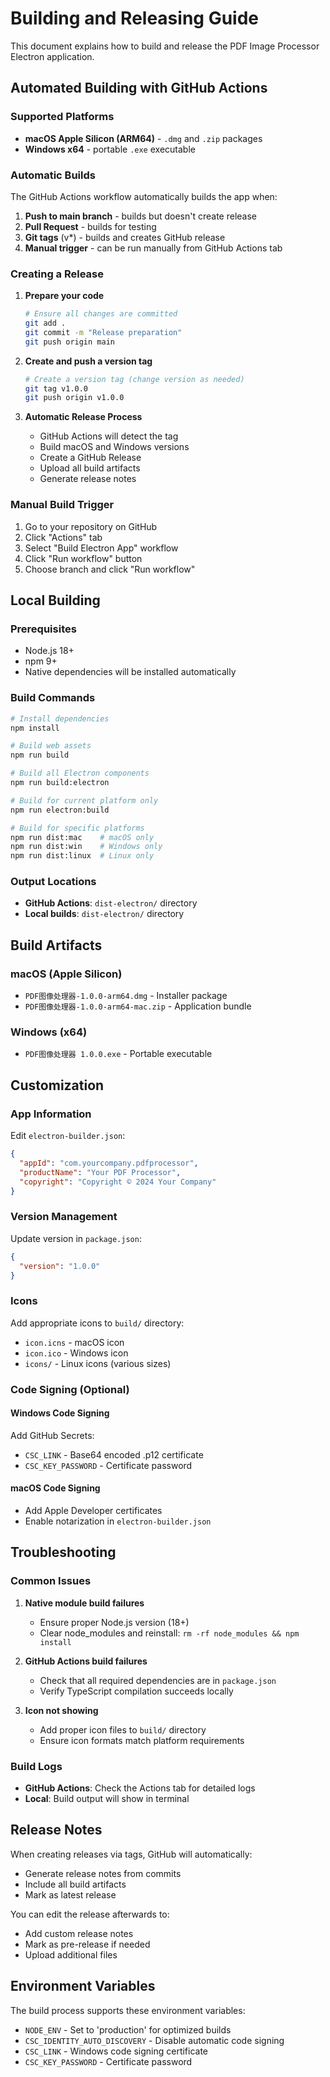 # Building and Releasing Guide

This document explains how to build and release the PDF Image Processor Electron application.

## Automated Building with GitHub Actions

### Supported Platforms
- **macOS Apple Silicon (ARM64)** - `.dmg` and `.zip` packages
- **Windows x64** - portable `.exe` executable

### Automatic Builds
The GitHub Actions workflow automatically builds the app when:

1. **Push to main branch** - builds but doesn't create release
2. **Pull Request** - builds for testing
3. **Git tags** (v*) - builds and creates GitHub release
4. **Manual trigger** - can be run manually from GitHub Actions tab

### Creating a Release

1. **Prepare your code**
   ```bash
   # Ensure all changes are committed
   git add .
   git commit -m "Release preparation"
   git push origin main
   ```

2. **Create and push a version tag**
   ```bash
   # Create a version tag (change version as needed)
   git tag v1.0.0
   git push origin v1.0.0
   ```

3. **Automatic Release Process**
   - GitHub Actions will detect the tag
   - Build macOS and Windows versions
   - Create a GitHub Release
   - Upload all build artifacts
   - Generate release notes

### Manual Build Trigger

1. Go to your repository on GitHub
2. Click "Actions" tab
3. Select "Build Electron App" workflow
4. Click "Run workflow" button
5. Choose branch and click "Run workflow"

## Local Building

### Prerequisites
- Node.js 18+ 
- npm 9+
- Native dependencies will be installed automatically

### Build Commands

```bash
# Install dependencies
npm install

# Build web assets
npm run build

# Build all Electron components
npm run build:electron

# Build for current platform only
npm run electron:build

# Build for specific platforms
npm run dist:mac    # macOS only
npm run dist:win    # Windows only
npm run dist:linux  # Linux only
```

### Output Locations
- **GitHub Actions**: `dist-electron/` directory
- **Local builds**: `dist-electron/` directory

## Build Artifacts

### macOS (Apple Silicon)
- `PDF图像处理器-1.0.0-arm64.dmg` - Installer package
- `PDF图像处理器-1.0.0-arm64-mac.zip` - Application bundle

### Windows (x64)
- `PDF图像处理器 1.0.0.exe` - Portable executable

## Customization

### App Information
Edit `electron-builder.json`:
```json
{
  "appId": "com.yourcompany.pdfprocessor",
  "productName": "Your PDF Processor",
  "copyright": "Copyright © 2024 Your Company"
}
```

### Version Management
Update version in `package.json`:
```json
{
  "version": "1.0.0"
}
```

### Icons
Add appropriate icons to `build/` directory:
- `icon.icns` - macOS icon
- `icon.ico` - Windows icon
- `icons/` - Linux icons (various sizes)

### Code Signing (Optional)

#### Windows Code Signing
Add GitHub Secrets:
- `CSC_LINK` - Base64 encoded .p12 certificate
- `CSC_KEY_PASSWORD` - Certificate password

#### macOS Code Signing
- Add Apple Developer certificates
- Enable notarization in `electron-builder.json`

## Troubleshooting

### Common Issues

1. **Native module build failures**
   - Ensure proper Node.js version (18+)
   - Clear node_modules and reinstall: `rm -rf node_modules && npm install`

2. **GitHub Actions build failures**
   - Check that all required dependencies are in `package.json`
   - Verify TypeScript compilation succeeds locally

3. **Icon not showing**
   - Add proper icon files to `build/` directory
   - Ensure icon formats match platform requirements

### Build Logs
- **GitHub Actions**: Check the Actions tab for detailed logs
- **Local**: Build output will show in terminal

## Release Notes

When creating releases via tags, GitHub will automatically:
- Generate release notes from commits
- Include all build artifacts
- Mark as latest release

You can edit the release afterwards to:
- Add custom release notes
- Mark as pre-release if needed
- Upload additional files

## Environment Variables

The build process supports these environment variables:

- `NODE_ENV` - Set to 'production' for optimized builds
- `CSC_IDENTITY_AUTO_DISCOVERY` - Disable automatic code signing
- `CSC_LINK` - Windows code signing certificate
- `CSC_KEY_PASSWORD` - Certificate password

